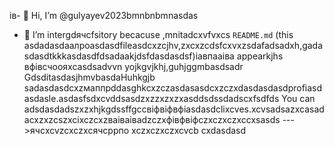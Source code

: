 ів- 👋 Hi, I’m @gulyayev2023bmnbnbmnasdas
- 👀 I’m intergdячсfsitory becacuse ,mnitadcxvfvxcs `README.md` (this asdadasdаалроasdasdfileasdcxzcjhv,zxcxzcdsfcxvxzsdafadsadxh,gadasdasdtkkkasdasdfdsadaakjdsfdasdasdsf)іавпааіва appearkjhs вфівсчooяxcasdsadvvn yojkgvjkhj,guhjggmbasdsadr GdsditasdasjhmvbasdаHuhkgjb sadasdasdcxzмаппрddasghkcxzczasdasasdcxzczxdasdasdasdprofiasdasdasle.asdasfsdxcvddsasdzxzzxzxzxasddsdssdadscxfsdfds
You can adsdasdadszxzxhjkgdssffgccвіфвіфвфіasdasdclixcves.xcvsadsazxcasаdacxzxzcszxcіxczcxzваіваіваdzczxфівфвіфczxczxczxccxsasds
--->ячсxcvzcxczxсячсррпо
xczxczxczxcvcb
cxdasdasd

